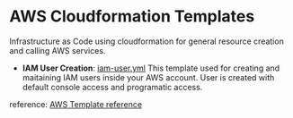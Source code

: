 # AWS Cloudformation Templates

Infrastructure as Code using cloudformation for general resource creation and calling AWS services.

* **IAM User Creation**: [iam-user.yml](iam-user.yml) This template used for creating and maitaining IAM users inside your AWS account. User is created with default console access and programatic access.

reference: [AWS Template reference](https://docs.aws.amazon.com/AWSCloudFormation/latest/UserGuide/aws-template-resource-type-ref.html)